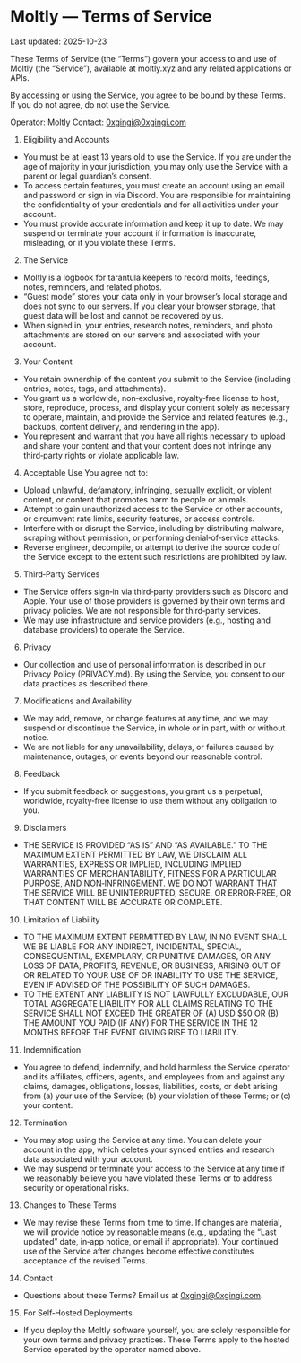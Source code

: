 # Moltly — Terms of Service

Last updated: 2025-10-23

These Terms of Service (the “Terms”) govern your access to and use of Moltly (the “Service”), available at moltly.xyz and any related applications or APIs.

By accessing or using the Service, you agree to be bound by these Terms. If you do not agree, do not use the Service.

Operator: Moltly
Contact: 0xgingi@0xgingi.com

1. Eligibility and Accounts
- You must be at least 13 years old to use the Service. If you are under the age of majority in your jurisdiction, you may only use the Service with a parent or legal guardian’s consent.
- To access certain features, you must create an account using an email and password or sign in via Discord. You are responsible for maintaining the confidentiality of your credentials and for all activities under your account.
- You must provide accurate information and keep it up to date. We may suspend or terminate your account if information is inaccurate, misleading, or if you violate these Terms.

2. The Service
- Moltly is a logbook for tarantula keepers to record molts, feedings, notes, reminders, and related photos.
- “Guest mode” stores your data only in your browser’s local storage and does not sync to our servers. If you clear your browser storage, that guest data will be lost and cannot be recovered by us.
- When signed in, your entries, research notes, reminders, and photo attachments are stored on our servers and associated with your account.

3. Your Content
- You retain ownership of the content you submit to the Service (including entries, notes, tags, and attachments).
- You grant us a worldwide, non‑exclusive, royalty‑free license to host, store, reproduce, process, and display your content solely as necessary to operate, maintain, and provide the Service and related features (e.g., backups, content delivery, and rendering in the app).
- You represent and warrant that you have all rights necessary to upload and share your content and that your content does not infringe any third‑party rights or violate applicable law.

4. Acceptable Use
You agree not to:
- Upload unlawful, defamatory, infringing, sexually explicit, or violent content, or content that promotes harm to people or animals.
- Attempt to gain unauthorized access to the Service or other accounts, or circumvent rate limits, security features, or access controls.
- Interfere with or disrupt the Service, including by distributing malware, scraping without permission, or performing denial‑of‑service attacks.
- Reverse engineer, decompile, or attempt to derive the source code of the Service except to the extent such restrictions are prohibited by law.

5. Third‑Party Services
- The Service offers sign‑in via third‑party providers such as Discord and Apple. Your use of those providers is governed by their own terms and privacy policies. We are not responsible for third‑party services.
- We may use infrastructure and service providers (e.g., hosting and database providers) to operate the Service.

6. Privacy
- Our collection and use of personal information is described in our Privacy Policy (PRIVACY.md). By using the Service, you consent to our data practices as described there.

7. Modifications and Availability
- We may add, remove, or change features at any time, and we may suspend or discontinue the Service, in whole or in part, with or without notice.
- We are not liable for any unavailability, delays, or failures caused by maintenance, outages, or events beyond our reasonable control.

8. Feedback
- If you submit feedback or suggestions, you grant us a perpetual, worldwide, royalty‑free license to use them without any obligation to you.

9. Disclaimers
- THE SERVICE IS PROVIDED “AS IS” AND “AS AVAILABLE.” TO THE MAXIMUM EXTENT PERMITTED BY LAW, WE DISCLAIM ALL WARRANTIES, EXPRESS OR IMPLIED, INCLUDING IMPLIED WARRANTIES OF MERCHANTABILITY, FITNESS FOR A PARTICULAR PURPOSE, AND NON‑INFRINGEMENT. WE DO NOT WARRANT THAT THE SERVICE WILL BE UNINTERRUPTED, SECURE, OR ERROR‑FREE, OR THAT CONTENT WILL BE ACCURATE OR COMPLETE.

10. Limitation of Liability
- TO THE MAXIMUM EXTENT PERMITTED BY LAW, IN NO EVENT SHALL WE BE LIABLE FOR ANY INDIRECT, INCIDENTAL, SPECIAL, CONSEQUENTIAL, EXEMPLARY, OR PUNITIVE DAMAGES, OR ANY LOSS OF DATA, PROFITS, REVENUE, OR BUSINESS, ARISING OUT OF OR RELATED TO YOUR USE OF OR INABILITY TO USE THE SERVICE, EVEN IF ADVISED OF THE POSSIBILITY OF SUCH DAMAGES.
- TO THE EXTENT ANY LIABILITY IS NOT LAWFULLY EXCLUDABLE, OUR TOTAL AGGREGATE LIABILITY FOR ALL CLAIMS RELATING TO THE SERVICE SHALL NOT EXCEED THE GREATER OF (A) USD $50 OR (B) THE AMOUNT YOU PAID (IF ANY) FOR THE SERVICE IN THE 12 MONTHS BEFORE THE EVENT GIVING RISE TO LIABILITY.

11. Indemnification
- You agree to defend, indemnify, and hold harmless the Service operator and its affiliates, officers, agents, and employees from and against any claims, damages, obligations, losses, liabilities, costs, or debt arising from (a) your use of the Service; (b) your violation of these Terms; or (c) your content.

12. Termination
- You may stop using the Service at any time. You can delete your account in the app, which deletes your synced entries and research data associated with your account.
- We may suspend or terminate your access to the Service at any time if we reasonably believe you have violated these Terms or to address security or operational risks.

13. Changes to These Terms
- We may revise these Terms from time to time. If changes are material, we will provide notice by reasonable means (e.g., updating the “Last updated” date, in‑app notice, or email if appropriate). Your continued use of the Service after changes become effective constitutes acceptance of the revised Terms.

14. Contact
- Questions about these Terms? Email us at 0xgingi@0xgingi.com.

15. For Self‑Hosted Deployments
- If you deploy the Moltly software yourself, you are solely responsible for your own terms and privacy practices. These Terms apply to the hosted Service operated by the operator named above.
